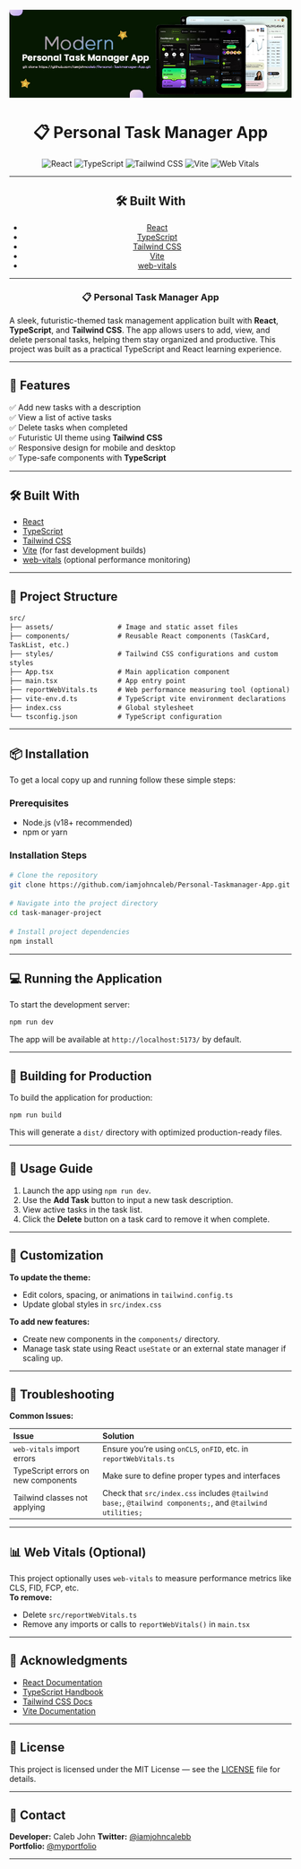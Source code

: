 <div align="center">
  <br />
      <img src="https://github.com/iamjohncaleb/Personal-Taskmanager-App/blob/main/task%20manger%20app.jpg" alt="Project Banner">

# 📋 Personal Task Manager App

<div>
  <img src="https://img.shields.io/badge/React-20232A?style=for-the-badge&logo=react&logoColor=61DAFB" alt="React" />
  <img src="https://img.shields.io/badge/TypeScript-3178C6?style=for-the-badge&logo=typescript&logoColor=white" alt="TypeScript" />
  <img src="https://img.shields.io/badge/Tailwind_CSS-38B2AC?style=for-the-badge&logo=tailwind-css&logoColor=white" alt="Tailwind CSS" />
  <img src="https://img.shields.io/badge/Vite-646CFF?style=for-the-badge&logo=vite&logoColor=white" alt="Vite" />
  <img src="https://img.shields.io/badge/Web_Vitals-4285F4?style=for-the-badge&logo=google&logoColor=white" alt="Web Vitals" />
</div>

---

## 🛠️ Built With

- [React](https://reactjs.org/)
- [TypeScript](https://www.typescriptlang.org/)
- [Tailwind CSS](https://tailwindcss.com/)
- [Vite](https://vitejs.dev/)
- [web-vitals](https://github.com/GoogleChrome/web-vitals) 

---
  <h3 align="center">📋 Personal Task Manager App </h3>
</div>

A sleek, futuristic-themed task management application built with **React**, **TypeScript**, and **Tailwind CSS**. The app allows users to add, view, and delete personal tasks, helping them stay organized and productive. This project was built as a practical TypeScript and React learning experience.

---

## 🚀 Features

✅ Add new tasks with a description  
✅ View a list of active tasks  
✅ Delete tasks when completed  
✅ Futuristic UI theme using **Tailwind CSS**  
✅ Responsive design for mobile and desktop  
✅ Type-safe components with **TypeScript**

---

## 🛠️ Built With

- [React](https://reactjs.org/)
- [TypeScript](https://www.typescriptlang.org/)
- [Tailwind CSS](https://tailwindcss.com/)
- [Vite](https://vitejs.dev/) (for fast development builds)
- [web-vitals](https://github.com/GoogleChrome/web-vitals) (optional performance monitoring)

---

## 📂 Project Structure

```
src/
├── assets/                # Image and static asset files
├── components/            # Reusable React components (TaskCard, TaskList, etc.)
├── styles/                # Tailwind CSS configurations and custom styles
├── App.tsx                # Main application component
├── main.tsx               # App entry point
├── reportWebVitals.ts     # Web performance measuring tool (optional)
├── vite-env.d.ts          # TypeScript vite environment declarations
├── index.css              # Global stylesheet
└── tsconfig.json          # TypeScript configuration
```

---

## 📦 Installation

To get a local copy up and running follow these simple steps:

### Prerequisites

- Node.js (v18+ recommended)
- npm or yarn

### Installation Steps

```bash
# Clone the repository
git clone https://github.com/iamjohncaleb/Personal-Taskmanager-App.git

# Navigate into the project directory
cd task-manager-project

# Install project dependencies
npm install
```

---

## 💻 Running the Application

To start the development server:

```bash
npm run dev
```

The app will be available at `http://localhost:5173/` by default.

---

## 🧱 Building for Production

To build the application for production:

```bash
npm run build
```

This will generate a `dist/` directory with optimized production-ready files.

---

## 📝 Usage Guide

1. Launch the app using `npm run dev`.
2. Use the **Add Task** button to input a new task description.
3. View active tasks in the task list.
4. Click the **Delete** button on a task card to remove it when complete.

---

## 🎨 Customization

**To update the theme:**
- Edit colors, spacing, or animations in `tailwind.config.ts`
- Update global styles in `src/index.css`

**To add new features:**
- Create new components in the `components/` directory.
- Manage task state using React `useState` or an external state manager if scaling up.

---

## 🐞 Troubleshooting

**Common Issues:**

| Issue                                    | Solution                                              |
|:-----------------------------------------|:------------------------------------------------------|
| `web-vitals` import errors               | Ensure you’re using `onCLS`, `onFID`, etc. in `reportWebVitals.ts` |
| TypeScript errors on new components      | Make sure to define proper types and interfaces       |
| Tailwind classes not applying            | Check that `src/index.css` includes `@tailwind base;`, `@tailwind components;`, and `@tailwind utilities;` |

---

## 📊 Web Vitals (Optional)

This project optionally uses `web-vitals` to measure performance metrics like CLS, FID, FCP, etc.  
**To remove:**
- Delete `src/reportWebVitals.ts`
- Remove any imports or calls to `reportWebVitals()` in `main.tsx`

---

## 🙌 Acknowledgments

- [React Documentation](https://reactjs.org/docs/getting-started.html)
- [TypeScript Handbook](https://www.typescriptlang.org/docs/)
- [Tailwind CSS Docs](https://tailwindcss.com/docs)
- [Vite Documentation](https://vitejs.dev/guide/)

---

## 📜 License

This project is licensed under the MIT License — see the [LICENSE](LICENSE) file for details.

---

## 📧 Contact

**Developer:** Caleb John
**Twitter:** [@iamjohncalebb](https://x.com/iamjohncalebb)  
**Portfolio:** [@myportfolio](https://recent-resume.vercel.app/) 

---

<!-- ## 📌 Future Improvements

- Task edit functionality  
- Task categories and filters  
- User authentication  
- Deploy to Vercel or Netlify  
- Persistent storage with localStorage or a backend API  
 -->
